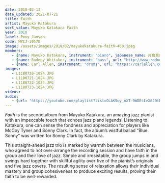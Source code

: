 ```yaml
---
date: 2018-02-13
date_updated: 2021-07-21
title: Faith
artist: Mayuko Katakura
sort_value: Mayuko Katakura Faith
year: 2010
label: Pony Canyon
code: MYCJ-30578
image: /assets/images/2018/02/mayukokatakura-faith-460.jpeg
members:
   - {name: Mayuko Katakura, instrument: "piano", japanese_name: 片倉真由子, url: "https://ameblo.jp/mayukokatakura/"}
   - {name: Rodney Whitaker, instrument: "bass", url: "http://www.rodneywhitaker.com/"}
   - {name: Carl Allen, instrument: "drums", url: "https://carlallen.com/"}
images:
   - L1180720-1024.JPG
   - L1180721-1024.JPG
   - L1180722-1024.JPG
   - L1180723-1024.JPG
videos: 
audio:
   - {url: "https://youtube.com/playlist?list=OLAK5uy_nXT-9WDEcIvX8J9tDVSdzrftEOAnDoJ0I", comment: "The entire album is available to listen to on a Youtube playlist at the time of this writing"}
---
```

*Faith* is the second album from Mayuko Katakura, an amazing jazz pianist with an impeccable touch that echoes jazz piano legends. Listening to Katakura, one can sense the fondness and appreciation for players like McCoy Tyner and Sonny Clark. In fact, the album’s wistful ballad “Blue Sonny” was written for Sonny Clark by Katakura.

This straight-ahead jazz trio is marked by warmth between the musicians, who agreed to not over-arrange the recording session and have faith in the group and their love of jazz. Simple and irresistable, the group jumps in and swings hard together with skillful agility over five of the pianist’s originals and five jazz covers. The resulting sense of relaxation allows their individual mastery and group cohesiveness to produce exciting results, proving their faith to be well-rewarded.
